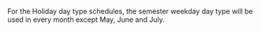 For the Holiday day type schedules, the semester weekday day type will be used in every month except May, June and July.
